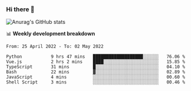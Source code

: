 ### Hi there 👋
![Anurag's GitHub stats](https://github-readme-stats.vercel.app/api?username=jami1024&show_icons=true&theme=radical)

📊 **Weekly development breakdown**
<!--START_SECTION:waka-->

```text
From: 25 April 2022 - To: 02 May 2022

Python           9 hrs 47 mins   ███████████████████░░░░░░   76.06 %
Vue.js           2 hrs 2 mins    ████░░░░░░░░░░░░░░░░░░░░░   15.85 %
TypeScript       31 mins         █░░░░░░░░░░░░░░░░░░░░░░░░   04.10 %
Bash             22 mins         ▓░░░░░░░░░░░░░░░░░░░░░░░░   02.89 %
JavaScript       4 mins          ░░░░░░░░░░░░░░░░░░░░░░░░░   00.60 %
Shell Script     3 mins          ░░░░░░░░░░░░░░░░░░░░░░░░░   00.46 %
```

<!--END_SECTION:waka-->
<!--
**jami1024/jami1024** is a ✨ _special_ ✨ repository because its `README.md` (this file) appears on your GitHub profile.

Here are some ideas to get you started:

- 🔭 I’m currently working on ...
- 🌱 I’m currently learning ...
- 👯 I’m looking to collaborate on ...
- 🤔 I’m looking for help with ...
- 💬 Ask me about ...
- 📫 How to reach me: ...
- 😄 Pronouns: ...
- ⚡ Fun fact: ...
-->
